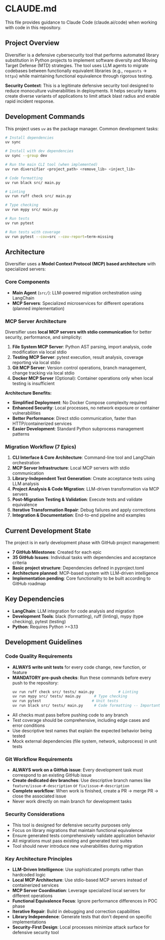 # CLAUDE.md

This file provides guidance to Claude Code (claude.ai/code) when working with code in this repository.

## Project Overview

Diversifier is a defensive cybersecurity tool that performs automated library substitution in Python projects to implement software diversity and Moving Target Defense (MTD) strategies. The tool uses LLM agents to migrate codebases between functionally equivalent libraries (e.g., `requests` → `httpx`) while maintaining functional equivalence through rigorous testing.

**Security Context**: This is a legitimate defensive security tool designed to reduce monoculture vulnerabilities in deployments. It helps security teams create diverse variants of applications to limit attack blast radius and enable rapid incident response.

## Development Commands

This project uses `uv` as the package manager. Common development tasks:

```bash
# Install dependencies
uv sync

# Install with dev dependencies
uv sync --group dev

# Run the main CLI tool (when implemented)
uv run diversifier <project_path> <remove_lib> <inject_lib>

# Code formatting
uv run black src/ main.py

# Linting
uv run ruff check src/ main.py

# Type checking
uv run mypy src/ main.py

# Run tests
uv run pytest

# Run tests with coverage
uv run pytest --cov=src --cov-report=term-missing
```

## Architecture

Diversifier uses a **Model Context Protocol (MCP) based architecture** with specialized servers:

### Core Components
- **Main Agent** (`src/`): LLM-powered migration orchestration using LangChain
- **MCP Servers**: Specialized microservices for different operations (planned implementation)

### MCP Server Architecture

Diversifier uses **local MCP servers with stdio communication** for better security, performance, and simplicity:

1. **File System MCP Server**: Python AST parsing, import analysis, code modification via local stdio
2. **Testing MCP Server**: pytest execution, result analysis, coverage reporting via local stdio  
3. **Git MCP Server**: Version control operations, branch management, change tracking via local stdio
4. **Docker MCP Server** (Optional): Container operations only when local testing is insufficient

**Architecture Benefits:**
- **Simplified Deployment**: No Docker Compose complexity required
- **Enhanced Security**: Local processes, no network exposure or container vulnerabilities
- **Better Performance**: Direct stdio communication, faster than HTTP/containerized services
- **Easier Development**: Standard Python subprocess management patterns

### Migration Workflow (7 Epics)
1. **CLI Interface & Core Architecture**: Command-line tool and LangChain orchestration
2. **MCP Server Infrastructure**: Local MCP servers with stdio communication
3. **Library-Independent Test Generation**: Create acceptance tests using LLM analysis
4. **Project Analysis & Code Migration**: LLM-driven transformation via MCP servers
5. **Post-Migration Testing & Validation**: Execute tests and validate equivalence
6. **Iterative Transformation Repair**: Debug failures and apply corrections
7. **Integration & Documentation**: End-to-end pipeline and examples

## Current Development State

The project is in early development phase with GitHub project management:
- **7 GitHub Milestones**: Created for each epic
- **35 GitHub Issues**: Individual tasks with dependencies and acceptance criteria  
- **Basic project structure**: Dependencies defined in pyproject.toml
- **Architecture planned**: MCP-based system with LLM-driven intelligence
- **Implementation pending**: Core functionality to be built according to GitHub roadmap

## Key Dependencies

- **LangChain**: LLM integration for code analysis and migration
- **Development Tools**: black (formatting), ruff (linting), mypy (type checking), pytest (testing)
- **Python**: Requires Python >=3.13

## Development Guidelines

### Code Quality Requirements
- **ALWAYS write unit tests** for every code change, new function, or feature
- **MANDATORY pre-push checks**: Run these commands before every push to the repository:
  ```bash
  uv run ruff check src/ tests/ main.py           # Linting
  uv run mypy src/ tests/ main.py      # Type checking
  uv run pytest                       # Unit tests
  uv run black src/ tests/ main.py     # Code formatting -- Important: Run as last check
  ```
- All checks must pass before pushing code to any branch
- Test coverage should be comprehensive, including edge cases and error conditions
- Use descriptive test names that explain the expected behavior being tested
- Mock external dependencies (file system, network, subprocess) in unit tests

### Git Workflow Requirements
- **ALWAYS work on a GitHub issue**: Every development task must correspond to an existing GitHub issue
- **Create dedicated dev branches**: Use descriptive branch names like `feature/issue-#-description` or `fix/issue-#-description`
- **Complete workflow**: When work is finished, create a PR → merge PR → close the associated issue
- Never work directly on main branch for development tasks

### Security Considerations
- This tool is designed for defensive security purposes only
- Focus on library migrations that maintain functional equivalence
- Ensure generated tests comprehensively validate application behavior
- All migrations must pass existing and generated test suites
- Tool should never introduce new vulnerabilities during migration

### Key Architecture Principles
- **LLM-Driven Intelligence**: Use sophisticated prompts rather than hardcoded logic
- **Local MCP Architecture**: Use stdio-based MCP servers instead of containerized services
- **MCP Server Coordination**: Leverage specialized local servers for different operations
- **Functional Equivalence Focus**: Ignore performance differences in POC phase
- **Iterative Repair**: Build in debugging and correction capabilities
- **Library Independence**: Generate tests that don't depend on specific implementations
- **Security-First Design**: Local processes minimize attack surface for defensive security tool